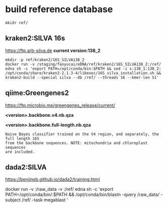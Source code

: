 # build reference database

    mkidr ref/

## kraken2:SILVA 16s
https://ftp.arb-silva.de **current version:138_2**

    mkdir -p ref/kraken2/16S_SILVA138_2
    docker run -v /staging/fanyucai/eDNA/ref/kraken2/16S_SILVA138_2:/ref/ edna sh -c 'export PATH=/opt/conda/bin:$PATH && sed -i s:138_1:138_2: /opt/conda/share/kraken2-2.1.3-4/libexec/16S_silva_installation.sh && kraken2-build --special silva --db /ref/ --threads 16 --kmer-len 51'

## qiime:Greengenes2
https://ftp.microbio.me/greengenes_release/current/

**\<version\>.backbone.v4.nb.qza**

**\<version\>.backbone.full-length.nb.qza**
    
    Naive Bayes classifier trained on the V4 region, and separately, the full length 16S
    from the backbone sequences. NOTE: mitochondria and chloroplast sequences
    are included.

## dada2:SILVA
https://benjjneb.github.io/dada2/training.html



docker run -v :/raw_data -v :/ref/ edna sh -c 'export PATH=/opt/conda/bin/:$PATH && /opt/conda/bin/blastn -query /raw_data/ -subject /ref/ -task megablast '